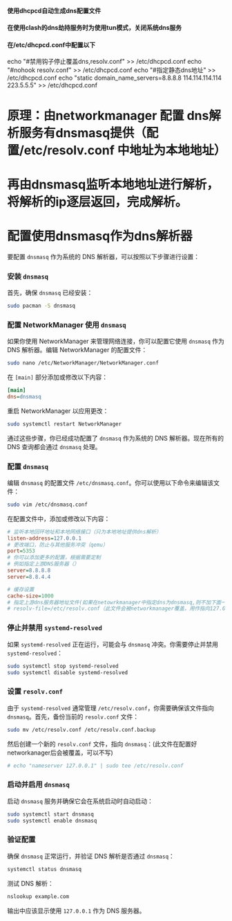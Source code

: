 
#### 使用dhcpcd自动生成dns配置文件

#### 在使用clash的dns劫持服务时为使用tun模式，关闭系统dns服务


#### 在/etc/dhcpcd.conf中配置以下
echo "#禁用钩子停止覆盖dns,resolv.conf" >> /etc/dhcpcd.conf
echo "#nohook resolv.conf" >> /etc/dhcpcd.conf
echo "#指定静态dns地址" >> /etc/dhcpcd.conf
echo "static domain_name_servers=8.8.8.8 114.114.114.114 223.5.5.5" >> /etc/dhcpcd.conf






# 原理：由networkmanager 配置 dns解析服务有dnsmasq提供（配置/etc/resolv.conf 中地址为本地地址）
#      再由dnsmasq监听本地地址进行解析，将解析的ip逐层返回，完成解析。
# 配置使用dnsmasq作为dns解析器
要配置 `dnsmasq` 作为系统的 DNS 解析器，可以按照以下步骤进行设置：

### 安装 `dnsmasq`

首先，确保 `dnsmasq` 已经安装：

```bash
sudo pacman -S dnsmasq
```

### 配置 NetworkManager 使用 `dnsmasq`

如果你使用 NetworkManager 来管理网络连接，你可以配置它使用 `dnsmasq` 作为 DNS 解析器。编辑 NetworkManager 的配置文件：

```bash
sudo nano /etc/NetworkManager/NetworkManager.conf
```

在 `[main]` 部分添加或修改以下内容：

```ini
[main]
dns=dnsmasq
```

重启 NetworkManager 以应用更改：

```bash
sudo systemctl restart NetworkManager
```

通过这些步骤，你已经成功配置了 `dnsmasq` 作为系统的 DNS 解析器。现在所有的 DNS 查询都会通过 `dnsmasq` 处理。


### 配置 `dnsmasq`

编辑 `dnsmasq` 的配置文件 `/etc/dnsmasq.conf`。你可以使用以下命令来编辑该文件：

```bash
sudo vim /etc/dnsmasq.conf
```

在配置文件中，添加或修改以下内容：

```ini
# 监听本地回环地址和本地网络接口（只为本地地址提供dns解析）
listen-address=127.0.0.1
# 更改端口，防止与其他服务冲突（qemu）
port=5353
# 你可以添加更多的配置，根据需要定制
# 例如指定上游DNS服务器（）
server=8.8.8.8
server=8.8.4.4

# 缓存设置
cache-size=1000
# 指定上游dns服务器地址文件(如果在netowrkmanager中指定dns为dnsmasq,则不加下面一行)
# resolv-file=/etc/resolv.conf（此文件会被networkmanager覆盖，用作指向127.0.0.1。再有dnsmasq监听127.0.0.1 。拿到请求进行解析和返回）
```

### 停止并禁用 `systemd-resolved`

如果 `systemd-resolved` 正在运行，可能会与 `dnsmasq` 冲突。你需要停止并禁用 `systemd-resolved`：

```bash
sudo systemctl stop systemd-resolved
sudo systemctl disable systemd-resolved
```

### 设置 `resolv.conf`

由于 `systemd-resolved` 通常管理 `/etc/resolv.conf`，你需要确保该文件指向 `dnsmasq`。首先，备份当前的 `resolv.conf` 文件：

```bash
sudo mv /etc/resolv.conf /etc/resolv.conf.backup
```

然后创建一个新的 `resolv.conf` 文件，指向 `dnsmasq`：(此文件在配置好networkanager后会被覆盖，可以不写)

```bash
# echo "nameserver 127.0.0.1" | sudo tee /etc/resolv.conf
```

### 启动并启用 `dnsmasq`

启动 `dnsmasq` 服务并确保它会在系统启动时自动启动：

```bash
sudo systemctl start dnsmasq
sudo systemctl enable dnsmasq
```

### 验证配置

确保 `dnsmasq` 正常运行，并验证 DNS 解析是否通过 `dnsmasq`：

```bash
systemctl status dnsmasq
```

测试 DNS 解析：

```bash
nslookup example.com
```

输出中应该显示使用 `127.0.0.1` 作为 DNS 服务器。

